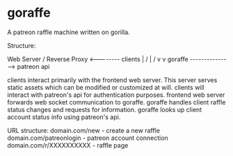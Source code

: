# goraffe
A patreon raffle machine written on gorilla.

Structure:

Web Server / Reverse Proxy <-------- clients
        |                            /
        |                           /
        v                          v
    goraffe ---------------> patreon api
        
clients interact primarily with the frontend web server. This server serves static assets which can be modified or customized at will.
clients will interact with patreon's api for authentication purposes.
frontend web server forwards web socket communication to goraffe.
goraffe handles client raffle status changes and requests for information.
goraffe looks up client account status info using patreon's api.

URL structure:
domain.com/new - create a new raffle
domain.com/patreonlogin - patreon account connection
domain.com/r/XXXXXXXXXX - raffle page
